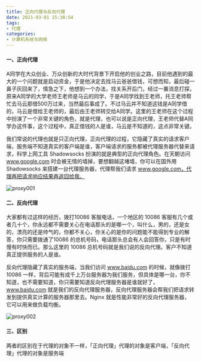 ```yaml
---
title: 正向代理与反向代理
date: 2021-03-01 15:38:54
tags:
- 代理
categories:
- 计算机系统与网络
---
```

#### 一、正向代理
<!--more-->
A同学在大众创业、万众创新的大时代背景下开启他的创业之路，目前他遇到的最大的一个问题就是启动资金，于是他决定去找马云爸爸借钱，可想而知，最后碰一鼻子灰回来了，情急之下，他想到一个办法，找关系开后门，经过一番消息打探，原来A同学的大学老师王老师是马云的同学，于是A同学找到王老师，托王老师帮忙去马云那借500万过来，当然最后事成了。不过马云并不知道这钱是A同学借的，马云是借给王老师的，最后由王老师转交给A同学。这里的王老师在这个过程中扮演了一个非常关键的角色，就是代理，也可以说是正向代理，王老师代替A同学办这件事，这个过程中，真正借钱的人是谁，马云是不知道的，这点非常关键。

我们常说的代理也就是只正向代理，正向代理的过程，它隐藏了真实的请求客户端，服务端不知道真实的客户端是谁，客户端请求的服务都被代理服务器代替来请求，科学上网工具 Shadowsocks 扮演的就是典型的正向代理角色。在天朝访问 www.google.com 时会被无情的墙掉，要想翻越这堵墙，你可以在国外用 Shadowsocks 来搭建一台代理服务器，代理帮我们请求 www.google.com，代理再把请求响应结果再返回给我。

![proxy001](http://alivnram-test.oss-cn-beijing.aliyuncs.com/alivnblog/proxy001.jpg)

#### 二、反向代理

大家都有过这样的经历，拨打10086 客服电话，一个地区的 10086 客服有几个或者几十个，你永远都不需要关心在电话那头的是哪一个，叫什么，男的，还是女的，漂亮的还是帅气的，你都不关心，你关心的是你的问题能不能得到专业的解答，你只需要拨通了10086 的总机号码，电话那头总会有人会回答你，只是有时慢有时快而已。那么这里的 10086 总机号码就是我们说的反向代理。客户不知道真正提供服务的人是谁。

反向代理隐藏了真实的服务端，当我们访问 www.baidu.com 的时候，就像拨打 10086 一样，背后可能有成千上万台服务器为我们服务，但具体是哪一台，你不知道，也不需要知道，你只需要知道反向代理服务器是谁就好了，www.baidu.com 就是我们的反向代理服务器，反向代理服务器会帮我们把请求转发到提供真实计算的服务器那里去。Nginx 就是性能非常好的反向代理服务器，它可以用来做负载均衡。

![proxy002](http://alivnram-test.oss-cn-beijing.aliyuncs.com/alivnblog/proxy002.jpg)

#### 三、区别

两者的区别在于代理的对象不一样，「正向代理」代理的对象是客户端，「反向代理」代理的对象是服务端

